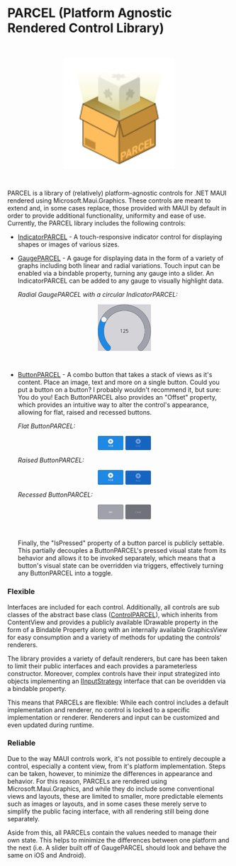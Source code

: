 # PARCEL (Platform Agnostic Rendered Control Library)
<br>

<p align="center"><img align="center" style="width: 50%" src="https://github.com/josh-reeves/parcel/raw/main/misc/iconography/logo_parcel_003_007.svg"/></p>

<br>

PARCEL is a library of (relatively) platform-agnostic controls for .NET MAUI rendered using Microsoft.Maui.Graphics. These controls are meant to extend and, in some cases replace, those provided with MAUI by default in order to provide additional functionality, uniformity and ease of use. Currently, the PARCEL library includes the following controls:
- [IndicatorPARCEL](https://github.com/josh-reeves/parcel/blob/main/source/PARCEL/Controls/IndicatorPARCEL.cs) - A touch-responsive indicator control for displaying shapes or images of various sizes.<br>

- [GaugePARCEL](https://github.com/josh-reeves/parcel/blob/main/source/PARCEL/Controls/GaugePARCEL.cs) - A gauge for displaying data in the form of a variety of graphs including both linear and radial variations. Touch input can be enabled via a bindable property, turning any gauge into a slider. An IndicatorPARCEL can be added to any gauge to visually highlight data.

    *Radial GaugePARCEL with a circular IndicatorPARCEL:*
    <p align="center"><img align="center" style="width: 25%" src="https://github.com/josh-reeves/parcel/raw/main/misc/screenshots/gaugeparcel-radial.png"/></p><br>

- [ButtonPARCEL](https://github.com/josh-reeves/parcel/blob/main/source/PARCEL/Controls/ButtonPARCEL.cs) - A combo button that takes a stack of views as it's content. Place an image, text and more on a single button. Could you put a button on a button? I probably wouldn't recommend it, but sure: You do you! Each ButtonPARCEL also provides an "Offset" property, which provides an intuitive way to alter the control's appearance, allowing for flat, raised and recessed buttons.

    *Flat ButtonPARCEL:*
    <p align="center"><img align="center" style="width: 25%" src="https://github.com/josh-reeves/parcel/raw/main/misc/screenshots/buttonparcel-flat.png"/></p>
    
    *Raised ButtonPARCEL:*
    <p align="center"><img align="center" style="width: 25%" src="https://github.com/josh-reeves/parcel/raw/main/misc/screenshots/buttonparcel-raised.png"/></p>

    *Recessed ButtonPARCEL:*
    <p align="center"><img align="center" style="width: 25%" src="https://github.com/josh-reeves/parcel/raw/main/misc/screenshots/buttonparcel-recessed.png"/></p><br>
    
    Finally, the "IsPressed" property of a button parcel is publicly settable. This partially decouples a ButtonPARCEL's pressed visual state from its behavior and allows it to be invoked separately, which means that a button's visual state can be overridden via triggers, effectively turning any ButtonPARCEL into a toggle.

### Flexible
Interfaces are included for each control. Additionally, all controls are sub classes of the abstract base class ([ControlPARCEL](https://github.com/josh-reeves/parcel/blob/main/source/PARCEL/Controls/ControlPARCEL.cs)), which inherits from ContentView and provides a publicly available IDrawable property in the form of a Bindable Property along with an internally available GraphicsView for easy consumption and a variety of methods for updating the controls' renderers. 

The library provides a variety of default renderers, but care has been taken to limit their public interfaces and each provides a parameterless constructor. Moreover, complex controls have their input strategized into objects implementing an [IInputStrategy](https://github.com/josh-reeves/parcel/blob/main/source/PARCEL/Interfaces/IInputStrategy.cs) interface that can be overidden via a bindable property. 

This means that PARCELs are flexible: While each control includes a default implementation and renderer, no control is locked to a specific implementation or renderer. Renderers and input can be customized and even updated during runtime.

### Reliable
Due to the way MAUI controls work, it's not possible to entirely decouple a control, especially a content view, from it's platform implementation. Steps can be taken, however, to minimize the differences in appearance and behavior. For this reason, PARCELs are rendered using Microsoft.Maui.Graphics, and while they do include some conventional views and layouts, these are  limited to smaller, more predictable elements such as images or layouts, and in some cases these merely serve to simplify the public facing interface, with all rendering still being done separately.

Aside from this, all PARCELs contain the values needed to manage their own state. This helps to minimize the differences between one platform and the next (i.e. A slider built off of GaugePARCEL should look and behave the same on iOS and Android).